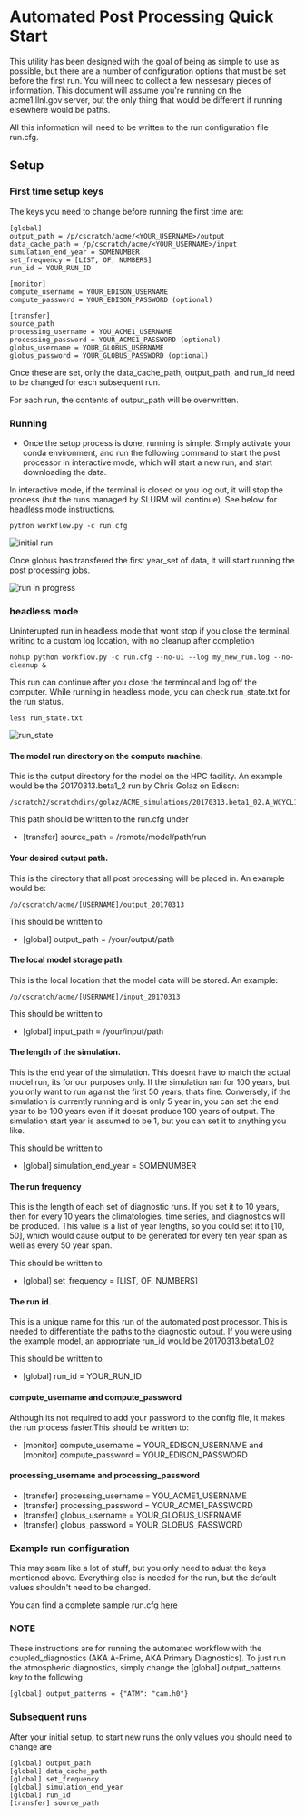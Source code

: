 # Automated Post Processing Quick Start



This utility has been designed with the goal of being as simple to use as possible, but there are a number of configuration options that must be set before the first run. You will need to collect a few nessesary pieces of information. This document will assume you're running on the acme1.llnl.gov server, but the only thing that would be different if running elsewhere would be paths.

All this information will need to be written to the run configuration file run.cfg.


## Setup

### First time setup keys

The keys you need to change before running the first time are:
```
[global]
output_path = /p/cscratch/acme/<YOUR_USERNAME>/output
data_cache_path = /p/cscratch/acme/<YOUR_USERNAME>/input
simulation_end_year = SOMENUMBER
set_frequency = [LIST, OF, NUMBERS]
run_id = YOUR_RUN_ID

[monitor]
compute_username = YOUR_EDISON_USERNAME
compute_password = YOUR_EDISON_PASSWORD (optional)

[transfer]
source_path
processing_username = YOU_ACME1_USERNAME
processing_password = YOUR_ACME1_PASSWORD (optional)
globus_username = YOUR_GLOBUS_USERNAME
globus_password = YOUR_GLOBUS_PASSWORD (optional)
```

Once these are set, only the data_cache_path, output_path, and run_id need to be changed for each subsequent run.

For each run, the contents of output_path will be overwritten.

### Running

* Once the setup process is done, running is simple. Simply activate your conda environment, and run the following command to start the post processor in interactive mode, which will start a new run, and start downloading the data.

In interactive mode, if the terminal is closed or you log out, it will stop the process (but the runs managed by SLURM will continue). See below for headless mode instructions.

    python workflow.py -c run.cfg

![initial run](http://imgur.com/ZGuJUCk)

Once globus has transfered the first year_set of data, it will start running the post processing jobs.

![run in progress](http://imgur.com/URU4OVY)


### headless mode
Uninterupted run in headless mode that wont stop if you close the terminal, writing to a custom log location, with no cleanup after completion
```
nohup python workflow.py -c run.cfg --no-ui --log my_new_run.log --no-cleanup &
```

This run can continue after you close the termincal and log off the computer. While running in headless mode, you can check run_state.txt for the run status.

```
less run_state.txt
```

![run_state](http://imgur.com/zS8f57g)

#### The model run directory on the compute machine.

This is the output directory for the model on the HPC facility. An example would be the 20170313.beta1_2 run by Chris Golaz on Edison:

    /scratch2/scratchdirs/golaz/ACME_simulations/20170313.beta1_02.A_WCYCL1850S.ne30_oECv3_ICG.edison/run

This path should be written to the run.cfg under
* [transfer] source_path = /remote/model/path/run

#### Your desired output path.

This is the directory that all post processing will be placed in. An example would be:

    /p/cscratch/acme/[USERNAME]/output_20170313

This should be written to
* [global] output_path = /your/output/path

#### The local model storage path.

This is the local location that the model data will be stored. An example:

    /p/cscratch/acme/[USERNAME]/input_20170313


This should be written to
* [global] input_path = /your/input/path

#### The length of the simulation.

This is the end year of the simulation. This doesnt have to match the actual model run, its for our purposes only. If the simulation ran for 100 years, but you only want to run against the first 50 years, thats fine. Conversely, if the simulation is currently running and is only 5 year in, you can set the end year to be 100 years even if it doesnt produce 100 years of output. The simulation start year is assumed to be 1, but you can set it to anything you like.

This should be written to
* [global] simulation_end_year = SOMENUMBER

#### The run frequency

This is the length of each set of diagnostic runs. If you set it to 10 years, then for every 10 years the climatologies, time series, and diagnostics will be produced. This value is a list of year lengths, so you could set it to [10, 50], which would cause output to be generated for every ten year span as well as every 50 year span.

This should be written to
* [global] set_frequency = [LIST, OF, NUMBERS]

#### The run id.

This is a unique name for this run of the automated post processor. This is needed to differentiate the paths to the diagnostic output. If you were using the example model, an appropriate run_id would be 20170313.beta1_02

This should be written to
* [global] run_id = YOUR_RUN_ID

#### compute_username and compute_password

Although its not required to add your password to the config file, it makes the run process faster.This should be written to:

* [monitor] compute_username = YOUR_EDISON_USERNAME and [monitor] compute_password = YOUR_EDISON_PASSWORD

#### processing_username and processing_password

* [transfer] processing_username = YOU_ACME1_USERNAME
* [transfer] processing_password = YOUR_ACME1_PASSWORD
* [transfer] globus_username = YOUR_GLOBUS_USERNAME
* [transfer] globus_password = YOUR_GLOBUS_PASSWORD

### Example run configuration

This may seam like a lot of stuff, but you only need to adust the keys mentioned above. Everything else is needed for the run, but the default values shouldn't need to be changed.

You can find a complete sample run.cfg [here](../run.cfg)

### NOTE

These instructions are for running the automated workflow with the coupled_diagnostics (AKA A-Prime, AKA Primary Diagnostics). To just run the atmospheric diagnostics, simply change the [global] output_patterns key to the following

    [global] output_patterns = {"ATM": "cam.h0"}

### Subsequent runs

After your initial setup, to start new runs the only values you should need to change are
```
[global] output_path
[global] data_cache_path
[global] set_frequency
[global] simulation_end_year
[global] run_id
[transfer] source_path
```

